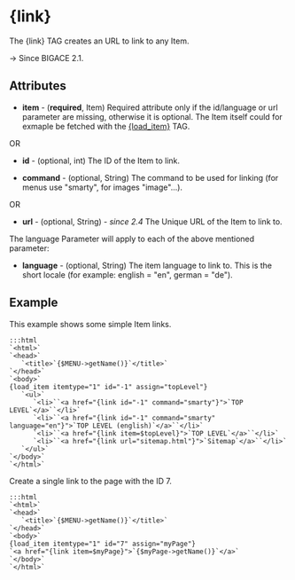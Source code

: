 # {link}

The {link} TAG creates an URL to link to any Item.

-> Since BIGACE 2.1.



## Attributes


*  **item** - (__required__, Item)
    Required attribute only if the id/language or url parameter are missing, otherwise it is optional. The Item itself could for exmaple be fetched with the [{load_item}](bigace/smarty_tags/load_item) TAG.

 OR


*  **id** - (optional, int)
    The ID of the Item to link.

*  **command** - (optional, String)
    The command to be used for linking (for menus use "smarty", for images "image"...).

 OR


*  **url** - (optional, String) - *since 2.4*
    The Unique URL of the Item to link to.


 The language Parameter will apply to each of the above mentioned parameter:


*  **language** - (optional, String)
    The item language to link to. This is the short locale (for example: english = "en", german = "de").




## Example

This example shows some simple Item links.

	:::html
	`<html>`
	`<head>`
	   `<title>`{$MENU->getName()}`</title>`
	`</head>`
	`<body>`
	{load_item itemtype="1" id="-1" assign="topLevel"}
	   `<ul>`
	      `<li>``<a href="{link id="-1" command="smarty"}">`TOP LEVEL`</a>``</li>`
	      `<li>``<a href="{link id="-1" command="smarty" language="en"}">`TOP LEVEL (english)`</a>``</li>`
	      `<li>``<a href="{link item=$topLevel}">`TOP LEVEL`</a>``</li>`
	      `<li>``<a href="{link url="sitemap.html"}">`Sitemap`</a>``</li>`
	   `</ul>`
	`</body>`
	`</html>`


Create a single link to the page with the ID 7.

	:::html
	`<html>`
	`<head>`
	   `<title>`{$MENU->getName()}`</title>`
	`</head>`
	`<body>`
	{load_item itemtype="1" id="7" assign="myPage"}
	`<a href="{link item=$myPage}">`{$myPage->getName()}`</a>`
	`</body>`
	`</html>`


